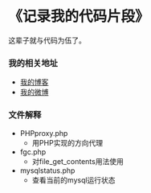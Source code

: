 《记录我的代码片段》
====================

这辈子就与代码为伍了。

### 我的相关地址
- [我的博客](http://midoks.cachecha.com)
- [我的微博](http://weibo.com/u/1504761980)


### 文件解释
- PHPproxy.php
	- 用PHP实现的方向代理
- fgc.php
	- 对file_get_contents用法使用
- mysqlstatus.php
	- 查看当前的mysql运行状态
